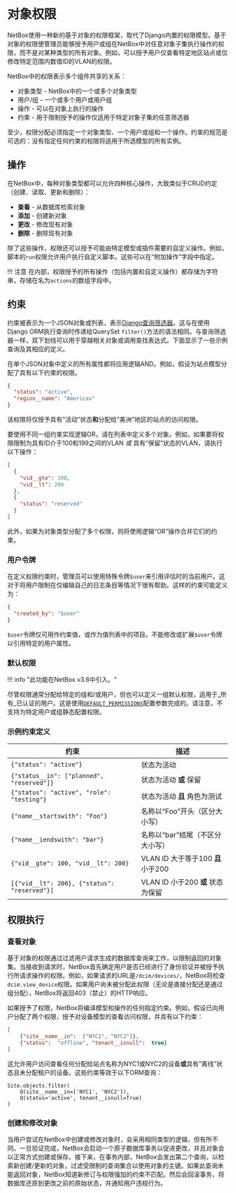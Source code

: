 # 对象权限

NetBox使用一种新的基于对象的权限框架，取代了Django内置的权限模型。基于对象的权限使管理员能够授予用户或组在NetBox中对任意对象子集执行操作的权限，而不是对某种类型的所有对象。例如，可以授予用户仅查看特定地区站点或仅修改特定范围内数值ID的VLAN的权限。

NetBox中的权限表示多个组件共享的关系：

- 对象类型 - NetBox中的一个或多个对象类型
- 用户/组 - 一个或多个用户或用户组
- 操作 - 可以在对象上执行的操作
- 约束 - 用于限制授予的操作仅适用于特定对象子集的任意筛选器

至少，权限分配必须指定一个对象类型、一个用户或组和一个操作。约束的规范是可选的：没有指定任何约束的权限将适用于所选模型的所有实例。

## 操作

在NetBox中，每种对象类型都可以允许四种核心操作，大致类似于CRUD约定（创建、读取、更新和删除）：

- **查看** - 从数据库检索对象
- **添加** - 创建新对象
- **更改** - 修改现有对象
- **删除** - 删除现有对象

除了这些操作，权限还可以授予可能由特定模型或插件需要的自定义操作。例如，脚本的`run`权限允许用户执行自定义脚本。这些可以在“附加操作”字段中指定。

!!! 注意
    在内部，权限授予的所有操作（包括内置和自定义操作）都存储为字符串，存储在名为`actions`的数组字段中。

## 约束

约束被表示为一个JSON对象或列表，表示[Django查询筛选器](https://docs.djangoproject.com/en/stable/ref/models/querysets/#field-lookups)。这与在使用Django ORM执行查询时传递给QuerySet `filter()`方法的语法相同。与查询筛选器一样，双下划线可以用于穿越相关对象或调用查找表达式。下面显示了一些示例查询及其相应的定义。

在单个JSON对象中定义的所有属性都将应用逻辑AND。例如，假设为站点模型分配了具有以下约束的权限。

```json
{
  "status": "active",
  "region__name": "Americas"
}
```

该权限将仅授予具有“活动”状态**和**分配给“美洲”地区的站点的访问权限。

要使用不同一组约束实现逻辑OR，请在列表中定义多个对象。例如，如果要将权限限制为具有ID介于100和199之间的VLAN _或_ 具有“保留”状态的VLAN，请执行以下操作：

```json
[
  {
    "vid__gte": 100,
    "vid__lt": 200
  },
  {
    "status": "reserved"
  }
]
```

此外，如果为对象类型分配了多个权限，则将使用逻辑“OR”操作合并它们的约束。

### 用户令牌

在定义权限约束时，管理员可以使用特殊令牌`$user`来引用评估时的当前用户。这对于将用户限制在仅编辑自己的日志条目等情况下很有帮助。这样的约束可能定义为：

```json
{
  "created_by": "$user"
}
```

`$user`令牌仅可用作约束值，或作为值列表中的项目。不能修改或扩展`$user`令牌以引用特定的用户属性。

### 默认权限

!!! info "此功能在NetBox v3.6中引入。"

尽管权限通常分配给特定的组和/或用户，但也可以定义一组默认权限，适用于_所有_已认证的用户。这是使用[`DEFAULT_PERMISSIONS`](../configuration/security.md#default_permissions)配置参数完成的。请注意，不支持为特定用户或组静态配置权限。

### 示例约束定义

| 约束 | 描述 |
| ----------- | ----------- |
| `{"status": "active"}` | 状态为活动 |
| `{"status__in": ["planned", "reserved"]}` | 状态为活动 **或** 保留 |
| `{"status": "active", "role": "testing"}` | 状态为活动 **且** 角色为测试 |
| `{"name__startswith": "Foo"}` | 名称以“Foo”开头（区分大小写） |
| `{"name__iendswith": "bar"}` | 名称以“bar”结尾（不区分大小写） |
| `{"vid__gte": 100, "vid__lt": 200}` | VLAN ID 大于等于100 **且** 小于200 |
| `[{"vid__lt": 200}, {"status": "reserved"}]` | VLAN ID 小于200 **或** 状态为保留 |

## 权限执行

### 查看对象

基于对象的权限通过过滤用户请求生成的数据库查询来工作，以限制返回的对象集。当接收到请求时，NetBox首先确定用户是否已经进行了身份验证并被授予执行所请求操作的权限。例如，如果请求的URL是`/dcim/devices/`，NetBox将检查`dcim.view_device`权限。如果用户尚未被分配此权限（无论是直接分配还是通过组分配），NetBox将返回403（禁止）的HTTP响应。

如果授予了权限，NetBox将编译模型和操作的任何指定约束。例如，假设已向用户分配了两个权限，授予对设备模型的查看访问权限，并具有以下约束：

```json
[
    {"site__name__in":  ["NYC1", "NYC2"]},
    {"status":  "offline", "tenant__isnull":  true}
]
```

这允许用户访问查看任何分配给站点名称为NYC1或NYC2的设备**或**具有“离线”状态且未分配租户的设备。这些约束等效于以下ORM查询：

```no-highlight
Site.objects.filter(
    Q(site__name__in=['NYC1', 'NYC2']),
    Q(status='active', tenant__isnull=True)
)
```

### 创建和修改对象

当用户尝试在NetBox中创建或修改对象时，会采用相同类型的逻辑，但有所不同。一旦验证完成，NetBox会启动一个原子数据库事务以促进更改，并且对象会以正常方式创建或保存。接下来，在事务内部，NetBox会发出第二个查询，以检索新创建/更新的对象，过滤受限制的查询集合以使用对象的主键。如果此查询未能返回对象，NetBox知道新修订与权限强加的约束不匹配。然后会回滚事务，将数据库还原到更改之前的原始状态，并通知用户违规行为。
